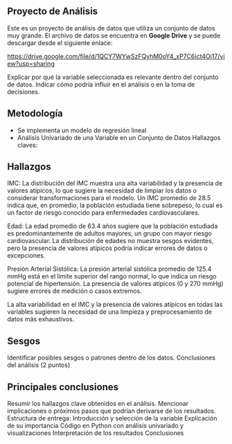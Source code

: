 ## Proyecto de Análisis

Este es un proyecto de análisis de datos que utiliza un conjunto de datos muy grande. El archivo de datos se encuentra en **Google Drive** y se puede descargar desde el siguiente enlace:

https://drive.google.com/file/d/1QCY7WYwSzFQyhM0oY4_xP7C6ict4Oj17/view?usp=sharing

Explicar por qué la variable seleccionada es relevante dentro del conjunto de datos.
Indicar cómo podría influir en el análisis o en la toma de decisiones.

## Metodología
- Se implementa un modelo de regresión lineal
- Análisis Univariado de una Variable en un Conjunto de Datos Hallazgos claves:

## Hallazgos
IMC: La distribución del IMC muestra una alta variabilidad y la presencia de valores atípicos, lo que sugiere la necesidad de limpiar los datos o considerar transformaciones para el modelo. Un IMC promedio de 28.5 indica que, en promedio, la población estudiada tiene sobrepeso, lo cual es un factor de riesgo conocido para enfermedades cardiovasculares.

Edad: La edad promedio de 63.4 años sugiere que la población estudiada es predominantemente de adultos mayores, un grupo con mayor riesgo cardiovascular. La distribución de edades no muestra sesgos evidentes, pero la presencia de valores atípicos podría indicar errores de datos o excepciones.

Presión Arterial Sistólica: La presión arterial sistólica promedio de 125.4 mmHg está en el límite superior del rango normal, lo que indica un riesgo potencial de hipertensión. La presencia de valores atípicos (0 y 270 mmHg) sugiere errores de medición o casos extremos.

La alta variabilidad en el IMC y la presencia de valores atípicos en todas las variables sugieren la necesidad de una limpieza y preprocesamiento de datos más exhaustivos. 

## Sesgos
Identificar posibles sesgos o patrones dentro de los datos.
Conclusiones del análisis (2 puntos)

## Principales conclusiones
Resumir los hallazgos clave obtenidos en el análisis.
Mencionar implicaciones o próximos pasos que podrían derivarse de los resultados.
Estructura de entrega:
Introducción y selección de la variable
Explicación de su importancia
Código en Python con análisis univariado y visualizaciones
Interpretación de los resultados
Conclusiones

